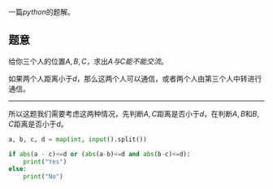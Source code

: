 一篇$python$的题解。

## 题意

给你三个人的位置$A,B,C$，求出$A与C能不能交流$。

如果两个人距离小于$d$，那么这两个人可以通信，或者两个人由第三个人中转进行通信。

------------

所以这题我们需要考虑这两种情况，先判断$A,C$距离是否小于$d$，在判断$A,B$和$B,C$距离是否小于$d$。

```python
a, b, c, d = map(int, input().split())

if abs(a - c)<=d or (abs(a-b)<=d and abs(b-c)<=d):
    print("Yes")
else:
    print("No")
```
